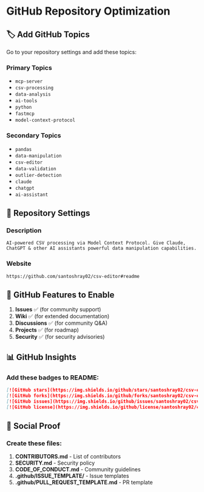 # GitHub Repository Optimization

## 🏷️ Add GitHub Topics

Go to your repository settings and add these topics:

### Primary Topics
- `mcp-server`
- `csv-processing`
- `data-analysis`
- `ai-tools`
- `python`
- `fastmcp`
- `model-context-protocol`

### Secondary Topics
- `pandas`
- `data-manipulation`
- `csv-editor`
- `data-validation`
- `outlier-detection`
- `claude`
- `chatgpt`
- `ai-assistant`

## 📝 Repository Settings

### Description
```
AI-powered CSV processing via Model Context Protocol. Give Claude, ChatGPT & other AI assistants powerful data manipulation capabilities.
```

### Website
```
https://github.com/santoshray02/csv-editor#readme
```

## 🌟 GitHub Features to Enable

1. **Issues** ✅ (for community support)
2. **Wiki** ✅ (for extended documentation)
3. **Discussions** ✅ (for community Q&A)
4. **Projects** ✅ (for roadmap)
5. **Security** ✅ (for security advisories)

## 📊 GitHub Insights

### Add these badges to README:
```markdown
[![GitHub stars](https://img.shields.io/github/stars/santoshray02/csv-editor)](https://github.com/santoshray02/csv-editor/stargazers)
[![GitHub forks](https://img.shields.io/github/forks/santoshray02/csv-editor)](https://github.com/santoshray02/csv-editor/network)
[![GitHub issues](https://img.shields.io/github/issues/santoshray02/csv-editor)](https://github.com/santoshray02/csv-editor/issues)
[![GitHub license](https://img.shields.io/github/license/santoshray02/csv-editor)](https://github.com/santoshray02/csv-editor/blob/main/LICENSE)
```

## 🔗 Social Proof

### Create these files:
1. **CONTRIBUTORS.md** - List of contributors
2. **SECURITY.md** - Security policy
3. **CODE_OF_CONDUCT.md** - Community guidelines
4. **.github/ISSUE_TEMPLATE/** - Issue templates
5. **.github/PULL_REQUEST_TEMPLATE.md** - PR template
